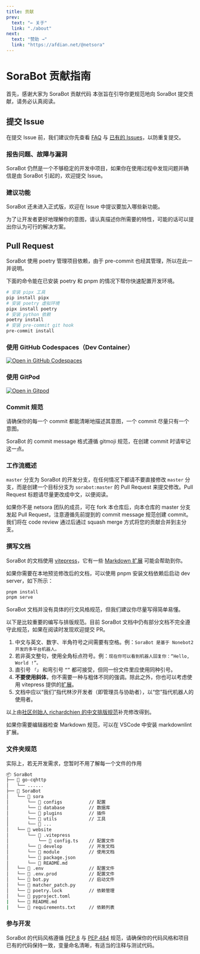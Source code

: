 ```yaml
---
title: 贡献
prev:
  text: "← 关于"
  link: "./about"
next:
  text: "赞助 →"
  link: "https://afdian.net/@netsora"
---
```

# SoraBot 贡献指南

首先，感谢大家为 SoraBot 贡献代码
本张旨在引导你更规范地向 SoraBot 提交贡献，请务必认真阅读。

## 提交 Issue

在提交 Issue 前，我们建议你先查看 [FAQ](https://github.com/orgs/netsora/discussions) 与 [已有的 Issues](https://github.com/netsora/SoraBot/issues)，以防重复提交。

### 报告问题、故障与漏洞

SoraBot 仍然是一个不够稳定的开发中项目，如果你在使用过程中发现问题并确信是由 SoraBot 引起的，欢迎提交 Issue。

### 建议功能

SoraBot 还未进入正式版，欢迎在 Issue 中提议要加入哪些新功能。

为了让开发者更好地理解你的意图，请认真描述你所需要的特性，可能的话可以提出你认为可行的解决方案。

## Pull Request

SoraBot 使用 poetry 管理项目依赖，由于 pre-commit 也经其管理，所以在此一并说明。

下面的命令能在已安装 poetry 和 pnpm 的情况下帮你快速配置开发环境。

```bash
# 安装 pipx 工具
pip install pipx
# 安装 poetry 虚拟环境
pipx install poetry
# 安装 python 依赖
poetry install
# 安装 pre-commit git hook
pre-commit install
```

### 使用 GitHub Codespaces（Dev Container）

[![Open in GitHub Codespaces](https://github.com/codespaces/badge.svg)](https://github.com/codespaces/new?hide_repo_select=true&ref=master&repo=645755460)

### 使用 GitPod

[![Open in Gitpod](https://gitpod.io/button/open-in-gitpod.svg)](https://gitpod.io/#/https://github.com/netsora/SoraBot)

### Commit 规范

请确保你的每一个 commit 都能清晰地描述其意图，一个 commit 尽量只有一个意图。

SoraBot 的 commit message 格式遵循 gitmoji 规范，在创建 commit 时请牢记这一点。

### 工作流概述

`master` 分支为 SoraBot 的开发分支，在任何情况下都请不要直接修改 `master` 分支，而是创建一个目标分支为 `sorabot:master` 的 Pull Request 来提交修改。Pull Request 标题请尽量更改成中文，以便阅读。

如果你不是 netsora 团队的成员，可在 fork 本仓库后，向本仓库的 master 分支发起 Pull Request，注意遵循先前提到的 commit message 规范创建 commit。我们将在 code review 通过后通过 squash merge 方式将您的贡献合并到主分支。

### 撰写文档

SoraBot 的文档使用 [vitepress](https://vitepress.dev/)，它有一些 [Markdown 扩展](https://vitepress.dev/guide/markdown) 可能会帮助到你。

如果你需要在本地预览修改后的文档，可以使用 pnpm 安装文档依赖后启动 dev server，如下所示：

```bash
pnpm install
pnpm serve
```

SoraBot 文档并没有具体的行文风格规范，但我们建议你尽量写得简单易懂。

以下是比较重要的编写与排版规范。目前 SoraBot 文档中仍有部分文档不完全遵守此规范，如果在阅读时发现欢迎提交 PR。

1. 中文与英文、数字、半角符号之间需要有空格。例：`SoraBot 是基于 Nonebot2 开发的多平台机器人。`
2. 若非英文整句，使用全角标点符号。例：`现在你可以看到机器人回复你：“Hello, World !”。`
3. 直引号 `「」` 和弯引号 `“”` 都可接受，但同一份文件里应使用同种引号。
4. **不要使用斜体**，你不需要一种与粗体不同的强调。除此之外，你也可以考虑使用 vitepress 提供的[扩展](https://vitepress.dev/guide/markdown)。
5. 文档中应以“我们”指代林汐开发者（即管理员与协助者），以“您”指代机器人的使用者。

以上由[社区创始人 richardchien 的中文排版规范](https://stdrc.cc/style-guides/chinese)补充修改得到。

如果你需要编辑器检查 Markdown 规范，可以在 VSCode 中安装 markdownlint 扩展。

### 文件夹规范

实际上，若无开发需求，您暂时不用了解每一个文件的作用

```bash
📦 SoraBot
├── 📂 go-cqhttp
│   └── ......
├── 📂 SoraBot
│   └── 📂 sora
│       └── 📂 configs          // 配置
│       └── 📂 database         // 数据库
│       └── 📂 plugins          // 插件
│       └── 📂 utils            // 工具
│       └── 📜 ...  
│   └── 📂 website
│       └── 📂 .vitepress
│           └── 📜 config.ts    // 配置文件
│       └── 📂 develop          // 开发文档
│       └── 📂 module           // 使用文档
│       └── 📜 package.json
│       └── 📜 README.md
│   └── 📜 .env                 // 配置文件
│   └── 📜 .env.prod            // 配置文件
│   └── 📜 bot.py               // 启动文件
│   └── 📜 matcher_patch.py
│   └── 📜 poetry.lock          // 依赖管理
│   └── 📜 pyproject.toml  
|   └── 📜 README.md  
|   └── 📜 requirements.txt     // 依赖列表  
```

### 参与开发

SoraBot 的代码风格遵循 [PEP 8](https://www.python.org/dev/peps/pep-0008/) 与 [PEP 484](https://www.python.org/dev/peps/pep-0484/) 规范，请确保你的代码风格和项目已有的代码保持一致，变量命名清晰，有适当的注释与测试代码。
